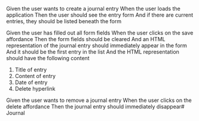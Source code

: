Given the user wants to create a journal entry
When the user loads the application
Then the user should see the entry form
And if there are current entries, they should be listed beneath the form

Given the user has filled out all form fields
When the user clicks on the save affordance
Then the form fields should be cleared
And an HTML representation of the journal entry should immediately appear in the form
And it should be the first entry in the list
And the HTML representation should have the following content

1. Title of entry
2. Content of entry
3. Date of entry
4. Delete hyperlink

Given the user wants to remove a journal entry
When the user clicks on the delete affordance
Then the journal entry should immediately disappear# Journal
